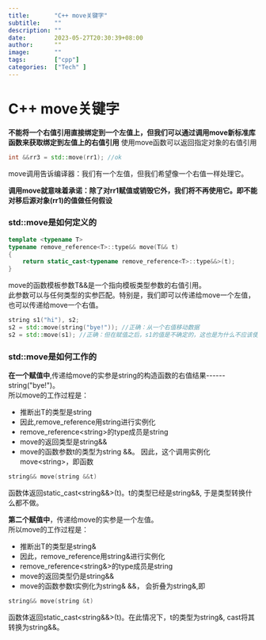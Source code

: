 ```yaml
---
title:       "C++ move关键字"
subtitle:    ""
description: ""
date:        2023-05-27T20:30:39+08:00
author:      ""
image:       ""
tags:        ["cpp"]
categories:  ["Tech" ]
---
```


# C++  move关键字
**不能将一个右值引用直接绑定到一个左值上，但我们可以通过调用move新标准库函数来获取绑定到左值上的右值引用**
使用move函数可以返回指定对象的右值引用
```c++
int &&rr3 = std::move(rr1); //ok
```
move调用告诉编译器：我们有一个左值，但我们希望像一个右值一样处理它。   

**调用move就意味着承诺：除了对rr1赋值或销毁它外，我们将不再使用它。即不能对移后源对象(rr1)的值做任何假设**

### std::move是如何定义的
```c++
template <typename T>
typename remove_reference<T>::type&& move(T&& t)
{
    return static_cast<typename remove_reference<T>::type&&>(t);
} 
```
move的函数模板参数T&&是一个指向模板类型参数的右值引用。  
此参数可以与任何类型的实参匹配。特别是，我们即可以传递给move一个左值，也可以传递给move一个右值。
```c++
string s1("hi"), s2;
s2 = std::move(string("bye!")); //正确：从一个右值移动数据
s2 = std::move(s1); //正确：但在赋值之后，s1的值是不确定的，这也是为什么不应该使用移后源对象
```

### std::move是如何工作的
**在一个赋值中**,传递给move的实参是string的构造函数的右值结果------string("bye!")。  
所以move的工作过程是：
- 推断出T的类型是string
- 因此,remove_reference用string进行实例化
- remove_reference\<string>的type成员是string
- move的返回类型是string&&
- move的函数参数t的类型为string &&。
因此，这个调用实例化move\<string>，即函数
```c++
string&& move(string &&t)
``` 
函数体返回static_cast\<string&&>(t)。t的类型已经是string&&, 于是类型转换什么都不做。   

**第二个赋值中**，传递给move的实参是一个左值。  
所以move的工作过程是：
- 推断出T的类型是string&
- 因此，remove_reference用string&进行实例化
- remove_reference\<string&>的type成员是string
- move的返回类型仍是string&&
- move的函数参数t实例化为string& &&， 会折叠为string&,即
```c++
string&& move(string &t)
```
函数体返回static_cast\<string&&>(t)。在此情况下，t的类型为string&, cast将其转换为string&&。

